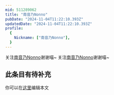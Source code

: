 ```yaml
---
mid: 511289062
title: "南音乃Nonno"
pubDate: "2024-11-04T11:22:10.393Z"
updatedDate: "2024-11-04T11:22:10.393Z"
profile:
  {
    Nickname: ["南音乃Nonno"],
  }
---
```


关注[南音乃Nonno](https://space.bilibili.com/511289062)谢谢喵~ 关注[南音乃Nonno](https://space.bilibili.com/511289062)谢谢喵~

## 此条目有待补充
你可以在[这里](https://github.com/Yuhanawa/VTuber.ICU-Content/edit/master/v/南音乃Nonno/index.md)编辑本文

